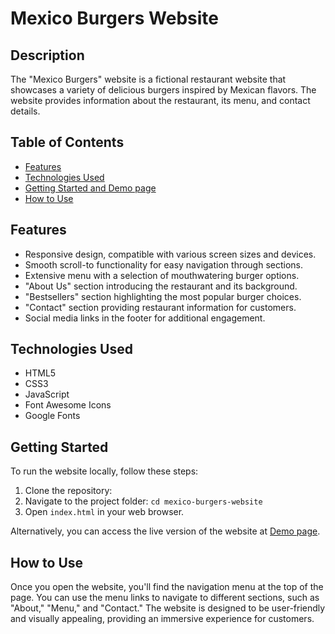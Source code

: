 # Mexico Burgers Website

## Description

The "Mexico Burgers" website is a fictional restaurant website that showcases a variety of delicious burgers inspired by Mexican flavors. The website provides information about the restaurant, its menu, and contact details.

## Table of Contents

- [Features](#features)
- [Technologies Used](#technologies-used)
- [Getting Started and Demo page](#getting-started)
- [How to Use](#how-to-use)

## Features

- Responsive design, compatible with various screen sizes and devices.
- Smooth scroll-to functionality for easy navigation through sections.
- Extensive menu with a selection of mouthwatering burger options.
- "About Us" section introducing the restaurant and its background.
- "Bestsellers" section highlighting the most popular burger choices.
- "Contact" section providing restaurant information for customers.
- Social media links in the footer for additional engagement.

## Technologies Used

- HTML5
- CSS3
- JavaScript
- Font Awesome Icons
- Google Fonts

## Getting Started

To run the website locally, follow these steps:

1. Clone the repository:
2. Navigate to the project folder: `cd mexico-burgers-website`
3. Open `index.html` in your web browser.

Alternatively, you can access the live version of the website at [Demo page](https://mexico-burgers-s-golba.netlify.app/).

## How to Use

Once you open the website, you'll find the navigation menu at the top of the page. You can use the menu links to navigate to different sections, such as "About," "Menu," and "Contact." The website is designed to be user-friendly and visually appealing, providing an immersive experience for customers.
